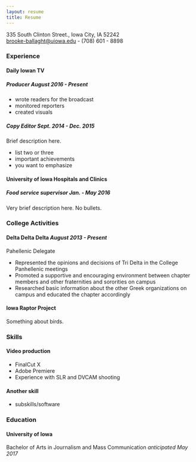 ```yaml
---
layout: resume
title: Resume
---
```

335 South Clinton Street., Iowa City, IA 52242  
[brooke-ballaght@uiowa.edu](mailto:brooke-ballagh@uiowa.edu) - (708) 601 - 8898

### Experience

#### Daily Iowan TV
##### Producer *August 2016 - Present*

* wrote readers for the broadcast
* monitored reporters
* created visuals

##### Copy Editor *Sept. 2014 - Dec. 2015*
Brief description here.    

* list two or three
* important achievements
* you want to emphasize


#### University of Iowa Hospitals and Clinics
##### Food service supervisor *Jan. - May 2016*
Very brief description here. No bullets.  


### College Activities
#### Delta Delta Delta *August 2013 - Present*
Pahellenic Delegate

* Represented the opinions and decisions of Tri Delta in the College Panhellenic meetings
* Promoted a supportive and encouraging environment between chapter members and other fraternities and sororities on campus	
* Researched basic information about the other Greek organizations on campus and educated the chapter accordingly


#### Iowa Raptor Project
Something about birds.

### Skills
#### Video production
* FinalCut X
* Adobe Premiere
* Experience with SLR and DVCAM shooting

#### Another skill
* subskills/software

### Education
#### University of Iowa
Bachelor of Arts in Journalism and Mass Communication *anticipated May 2017* 
